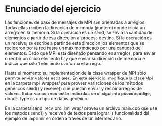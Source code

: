 # Enunciado del ejercicio

Las funciones de paso de mensajes de MPI son orientadas a arreglos. Todas ellas reciben la dirección de memoria (puntero) donde inicia un arreglo en la memoria. Si la operación es un send, se envía la cantidad de elementos a partir de esa dirección al proceso destino. Si la operación es un receive, se escribe a partir de esta dirección los elementos que se recibieron por la red hasta un máximo indicado por una cantidad de elementos. Dado que MPI está diseñado pensando en arreglos, para enviar o recibir un único elemento hay que enviar su dirección de memoria e indicar que sólo 1 elemento conforma el arreglo.

Hasta el momento su implementación de la clase wrapper de MPI sólo permite enviar valores escalares. En este ejercicio, modifique la clase Mpi en la carpeta mpi_wrapper/ para proveer variaciones de los métodos genéricos send() y receive() que puedan enviar y recibir arreglos de valores. Estas variaciones están indicadas en el siguiente pseudocódigo, donde Type es un tipo de datos genérico.

En la carpeta send_recv_ord_itm_wrap/ provea un archivo main.cpp que use los métodos send() y receive() de textos para lograr la funcionalidad del ejemplo de imprimir en orden a través de un intermediario.


